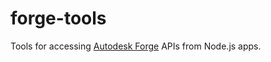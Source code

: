 # forge-tools

Tools for accessing [Autodesk Forge](https://developer.autodesk.com/) APIs
from Node.js apps.